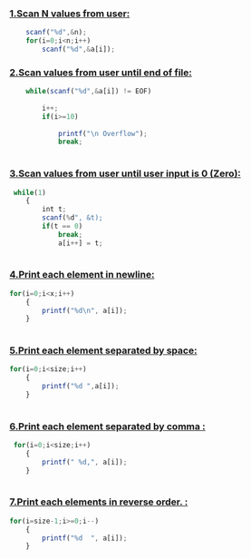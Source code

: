 ### [1.Scan N values from user: ](https://github.com/1834902551/cse214/blob/master/Lab1/1.c)

```javascript
    scanf("%d",&n);
    for(i=0;i<n;i++)
        scanf("%d",&a[i]);

  ```  
    
### [2.Scan values from user until end of file: ](https://github.com/1834902551/cse214/blob/master/Lab1/2.c)

```javascript
    while(scanf("%d",&a[i]) != EOF)
    
        i++;
        if(i>=10)
        
            printf("\n Overflow");
            break;
            
```

### [3.Scan values from user until user input is 0 (Zero): ](https://github.com/1834902551/cse214/blob/master/Lab1/3.c)
```javascript
 while(1)
    {
        int t;
        scanf(%d", &t);
        if(t == 0)
            break;
            a[i++] = t;
        
```


### [4.Print each element in newline: ](https://github.com/1834902551/cse214/blob/master/Lab1/4.c)
```javascript
for(i=0;i<x;i++)
    {
        printf("%d\n", a[i]);
    }
    
```

### [5.Print each element separated by space: ](https://github.com/1834902551/cse214/blob/master/Lab1/5.c)
```javascript
for(i=0;i<size;i++)
    {
        printf("%d ",a[i]);
    }
    
```

### [6.Print each element separated by comma : ](https://github.com/1834902551/cse214/blob/master/Lab1/6.c)
```javascript
 for(i=0;i<size;i++)
    {
        printf(" %d,", a[i]);
    }
    
```

### [7.Print each elements in reverse order. : ](https://github.com/1834902551/cse214/blob/master/Lab1/7.c)
```javascript
for(i=size-1;i>=0;i--)
    {
        printf("%d  ", a[i]);
    }
```


